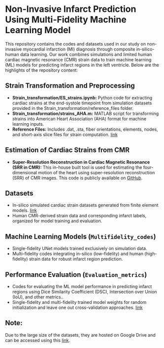 # Non-Invasive Infarct Prediction Using Multi-Fidelity Machine Learning Model
This repository contains the codes and datasets used in our study on non-invasive myocardial infarction (MI) diagnosis through composite in-silico-human data learning. Our work combines simulations and limited human cardiac magnetic resonance (CMR) strain data to train machine learning (ML) models for predicting infarct regions in the left ventricle. Below are the highlights of the repository content:
## Strain Transformation and Preprocessing
* **Strain_transformation/ES_strains.ipynb:** Python code for extracting cardiac strains at the end-systole timepoint from simulation datasets provided in the Strain_transformation/reference_files folder.
* **Strain_transformation/strains_AHA.m:** MATLAB script for transforming strains into American Heart Association (AHA) format for machine learning inputs.
* **Reference Files:** Includes .dat, .sta, fiber orientations, elements, nodes, and short-axis slice files for strain computation. [link](https://drive.google.com/drive/folders/10PMcGg6hKKX7nFegb3-649ObGh3gZhqU?usp=drive_link)

## Estimation of Cardiac Strains from CMR
* **Super-Resolution Reconstruction in Cardiac Magnetic Resonance (SRR in CMR):** This in-house built tool is used for estimating the four-dimensional motion of the heart using super-resolution reconstruction (SRR) of CMR images. This code is publicly available on [GitHub](https://github.com/Tanmay24Mukh/SRR_in_CMR.git).

## Datasets
* In-silico simulated cardiac strain datasets generated from finite element models. [link](https://drive.google.com/drive/folders/10PMcGg6hKKX7nFegb3-649ObGh3gZhqU?usp=drive_link)
* Human CMR-derived strain data and corresponding infarct labels, organized for model training and evaluation.

## Machine Learning Models (`Multifidelity_codes`)
*	Single-fidelity UNet models trained exclusively on simulation data.
*	Multi-fidelity codes integrating in-silico (low-fidelity) and human (high-fidelity) strain data for robust infarct region prediction.


## Performance Evaluation (`Evaluation_metrics`)
*	Codes for evaluating the ML model performance in predicting infarct regions using Dice Similarity Coefficient (DSC), Intersection over Union (IoU), and other metrics..
*	Single-fidelity and multi-fidelity trained model weights for random initialization and leave one out cross-validation approaches. [link](https://drive.google.com/drive/folders/10PMcGg6hKKX7nFegb3-649ObGh3gZhqU?usp=drive_link)

## Note: 
Due to the large size of the datasets, they are hosted on Google Drive and can be accessed using this [link](https://drive.google.com/drive/folders/10PMcGg6hKKX7nFegb3-649ObGh3gZhqU?usp=drive_link).
